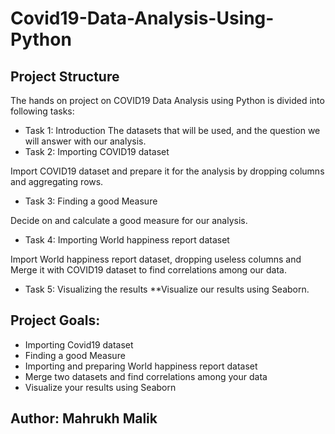 # Covid19-Data-Analysis-Using-Python
## Project Structure

The hands on project on COVID19 Data Analysis using Python is divided into following tasks:
*  Task 1: Introduction
The datasets that will be used, and the question we will answer with our analysis. 
*  Task 2: Importing COVID19 dataset 

Import COVID19 dataset and prepare it for the analysis by dropping columns and aggregating rows.
*  Task 3: Finding a good Measure 

Decide on and calculate a good measure for our analysis.
*  Task 4: Importing World happiness report dataset 

Import World happiness report dataset, dropping useless columns and Merge it with COVID19 dataset to find correlations among our data.
*  Task 5: Visualizing the results 
**Visualize our results using Seaborn.

## Project Goals:
*  Importing Covid19 dataset
*  Finding a good Measure
*  Importing and preparing World happiness report dataset
*  Merge two datasets and find correlations among your data
*  Visualize your results using Seaborn 


## Author: Mahrukh Malik
